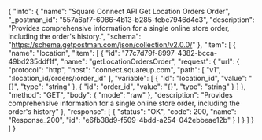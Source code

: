 {
  "info": {
    "name": "Square Connect API Get Location Orders Order",
    "_postman_id": "557a6af7-6086-4b13-b285-febe7946d4c3",
    "description": "Provides comprehensive information for a single online store order, including the order's history.",
    "schema": "https://schema.getpostman.com/json/collection/v2.0.0/"
  },
  "item": [
    {
      "name": "location",
      "item": [
        {
          "id": "77c7d79f-8997-4382-bcca-49bd235ddf1f",
          "name": "getLocationOrdersOrder",
          "request": {
            "url": {
              "protocol": "http",
              "host": "connect.squareup.com",
              "path": [
                "v1",
                ":location_id/orders/:order_id"
              ],
              "variable": [
                {
                  "id": "location_id",
                  "value": "{}",
                  "type": "string"
                },
                {
                  "id": "order_id",
                  "value": "{}",
                  "type": "string"
                }
              ]
            },
            "method": "GET",
            "body": {
              "mode": "raw"
            },
            "description": "Provides comprehensive information for a single online store order, including the order's history"
          },
          "response": [
            {
              "status": "OK",
              "code": 200,
              "name": "Response_200",
              "id": "e6fb38d9-f509-4bdd-a254-042ebbeae12b"
            }
          ]
        }
      ]
    }
  ]
}